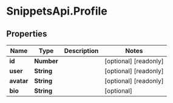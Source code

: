 # SnippetsApi.Profile

## Properties

Name | Type | Description | Notes
------------ | ------------- | ------------- | -------------
**id** | **Number** |  | [optional] [readonly] 
**user** | **String** |  | [optional] [readonly] 
**avatar** | **String** |  | [optional] [readonly] 
**bio** | **String** |  | [optional] 


